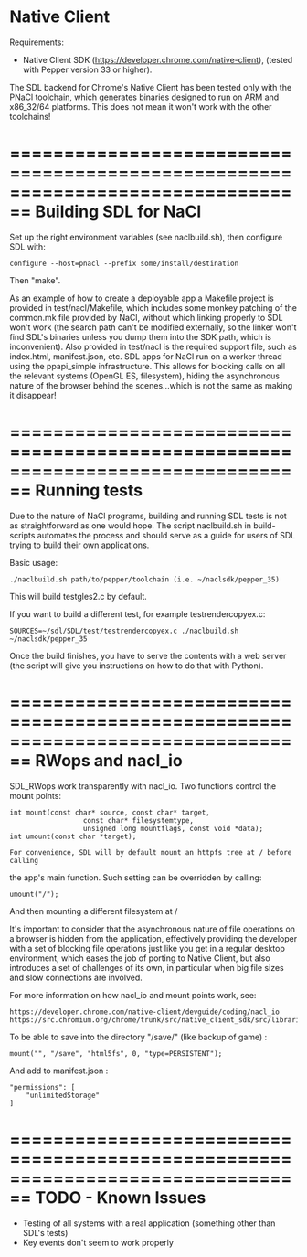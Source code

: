 Native Client
================================================================================

Requirements:

* Native Client SDK (https://developer.chrome.com/native-client),
  (tested with Pepper version 33 or higher).

The SDL backend for Chrome's Native Client has been tested only with the PNaCl toolchain, which generates binaries
designed to run on ARM and x86_32/64 platforms. This does not mean it won't work with the other toolchains!

================================================================================ Building SDL for NaCl
================================================================================

Set up the right environment variables (see naclbuild.sh), then configure SDL with:

    configure --host=pnacl --prefix some/install/destination

Then "make".

As an example of how to create a deployable app a Makefile project is provided in test/nacl/Makefile, which includes
some monkey patching of the common.mk file provided by NaCl, without which linking properly to SDL won't work (the
search path can't be modified externally, so the linker won't find SDL's binaries unless you dump them into the SDK
path, which is inconvenient). Also provided in test/nacl is the required support file, such as index.html,
manifest.json, etc. SDL apps for NaCl run on a worker thread using the ppapi_simple infrastructure. This allows for
blocking calls on all the relevant systems (OpenGL ES, filesystem), hiding the asynchronous nature of the browser behind
the scenes...which is not the same as making it disappear!

================================================================================ Running tests
================================================================================

Due to the nature of NaCl programs, building and running SDL tests is not as straightforward as one would hope. The
script naclbuild.sh in build-scripts automates the process and should serve as a guide for users of SDL trying to build
their own applications.

Basic usage:

    ./naclbuild.sh path/to/pepper/toolchain (i.e. ~/naclsdk/pepper_35)

This will build testgles2.c by default.

If you want to build a different test, for example testrendercopyex.c:

    SOURCES=~/sdl/SDL/test/testrendercopyex.c ./naclbuild.sh ~/naclsdk/pepper_35

Once the build finishes, you have to serve the contents with a web server (the script will give you instructions on how
to do that with Python).

================================================================================ RWops and nacl_io
================================================================================

SDL_RWops work transparently with nacl_io. Two functions control the mount points:

    int mount(const char* source, const char* target, 
                      const char* filesystemtype, 
                      unsigned long mountflags, const void *data);
    int umount(const char *target);
    
    For convenience, SDL will by default mount an httpfs tree at / before calling 

the app's main function. Such setting can be overridden by calling:

    umount("/");

And then mounting a different filesystem at /

It's important to consider that the asynchronous nature of file operations on a browser is hidden from the application,
effectively providing the developer with a set of blocking file operations just like you get in a regular desktop
environment, which eases the job of porting to Native Client, but also introduces a set of challenges of its own, in
particular when big file sizes and slow connections are involved.

For more information on how nacl_io and mount points work, see:

    https://developer.chrome.com/native-client/devguide/coding/nacl_io
    https://src.chromium.org/chrome/trunk/src/native_client_sdk/src/libraries/nacl_io/nacl_io.h

To be able to save into the directory "/save/" (like backup of game) :

    mount("", "/save", "html5fs", 0, "type=PERSISTENT");

And add to manifest.json :

    "permissions": [
        "unlimitedStorage"
    ]

================================================================================ TODO - Known Issues
================================================================================

* Testing of all systems with a real application (something other than SDL's tests)
* Key events don't seem to work properly

